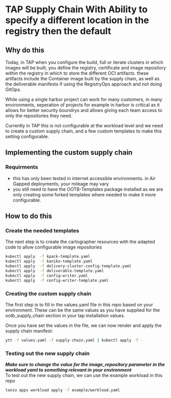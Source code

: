 # TAP Supply Chain With Ability to specify a different location in the registry then the default

## Why do this

Today, in TAP when you configure the build, full or iterate clusters in which images will be built, you define the registry, certificate and image repository within the registry in which to store the different OCI artifacts. these artifacts include the Container image built by the supply chain, as well as the deliverable manifests if using the RegistryOps approach and not doing GitOps.

While using a single harbor project can work for many customers, in many environments, seperation of projects for example in harbor is critical as it allows for better security boundrys and allows giving each team access to only the repositories they need.

Currently in TAP this is not configurable at the workload level and we need to create a custom supply chain, and a few custom templates to make this setting configurable.

## Implementing the custom supply chain
### Requirments

* this has only been tested in internet accessible environments. in Air Gapped deployments, your mileage may vary
* you still need to have the OOTB-Templates package installed as we are only creating some forked templates where needed to make it more configurable.

## How to do this
### Create the needed templates

The next step is to create the cartographer resources with the adapted code to allow configurable image repositories

```bash
kubectl apply  -f kpack-template.yaml
kubectl apply  -f kaniko-template.yaml
kubectl apply  -f delivery-cluster-config-template.yaml
kubectl apply  -f deliverable-template.yaml
kubectl apply  -f config-writer.yaml
kubectl apply  -f config-writer-template.yaml
```

### Creating the custom supply chain
The first step is to fill in the values.yaml file in this repo based on your environment. These can be the same values as you have supplied for the ootb_supply_chain section in your tap installation values.

Once you have set the values in the file, we can now render and apply the supply chain manifest:
```bash
ytt -f values.yaml -f supply-chain.yaml | kubectl apply -f -
```

### Testing out the new supply chain

***Make sure to change the value for the image_repository parameter in the workload yaml to something relevant in your environment***
<br>
To test out the new supply chain, we can use the example workload in this repo
```bash
tanzu apps workload apply -f example/workload.yaml
```